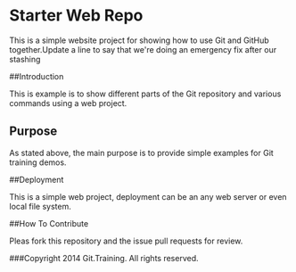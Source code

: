 # Starter Web Repo

This is a simple website project for 
showing how to use Git and GitHub together.Update a line to say that
we're doing an emergency fix after our stashing


##Introduction

This is example is to show different parts
of the Git repository and various commands
using a web project.

## Purpose

As stated above, the main purpose is to
provide simple examples for Git training
demos.

##Deployment

This is a simple web project, deployment
can be an any web server or even local
file system.

##How To Contribute

Pleas fork this repository and the issue pull requests for
review.

###Copyright
2014 Git.Training. All rights reserved.

